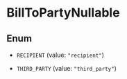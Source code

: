 

# BillToPartyNullable

## Enum


* `RECIPIENT` (value: `"recipient"`)

* `THIRD_PARTY` (value: `"third_party"`)



